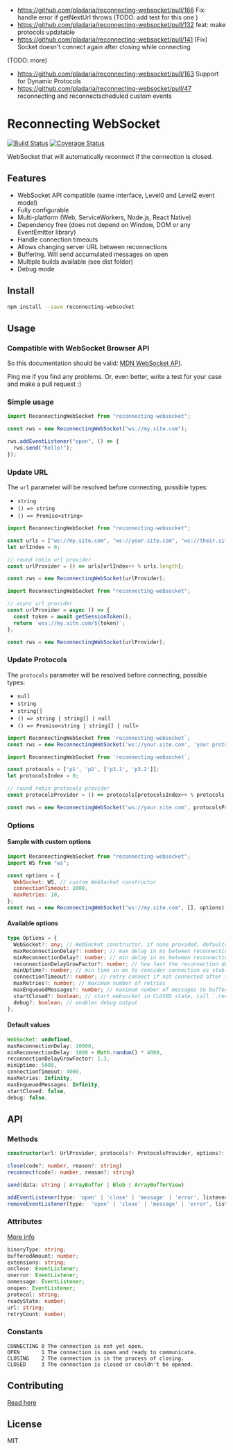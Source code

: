 - https://github.com/pladaria/reconnecting-websocket/pull/166 Fix: handle error if getNextUrl throws (TODO: add test for this one )
- https://github.com/pladaria/reconnecting-websocket/pull/132 feat: make protocols updatable
- https://github.com/pladaria/reconnecting-websocket/pull/141 [Fix] Socket doesn't connect again after closing while connecting

(TODO: more)

- https://github.com/pladaria/reconnecting-websocket/pull/163 Support for Dynamic Protocols
- https://github.com/pladaria/reconnecting-websocket/pull/47 reconnecting and reconnectscheduled custom events

# Reconnecting WebSocket

[![Build Status](https://travis-ci.org/pladaria/reconnecting-websocket.svg?branch=master&v=1)](https://travis-ci.org/pladaria/reconnecting-websocket)
[![Coverage Status](https://coveralls.io/repos/github/pladaria/reconnecting-websocket/badge.svg?branch=master&v=3)](https://coveralls.io/github/pladaria/reconnecting-websocket?branch=master)

WebSocket that will automatically reconnect if the connection is closed.

## Features

- WebSocket API compatible (same interface, Level0 and Level2 event model)
- Fully configurable
- Multi-platform (Web, ServiceWorkers, Node.js, React Native)
- Dependency free (does not depend on Window, DOM or any EventEmitter library)
- Handle connection timeouts
- Allows changing server URL between reconnections
- Buffering. Will send accumulated messages on open
- Multiple builds available (see dist folder)
- Debug mode

## Install

```bash
npm install --save reconnecting-websocket
```

## Usage

### Compatible with WebSocket Browser API

So this documentation should be valid:
[MDN WebSocket API](https://developer.mozilla.org/en-US/docs/Web/API/WebSocket).

Ping me if you find any problems. Or, even better, write a test for your case and make a pull
request :)

### Simple usage

```javascript
import ReconnectingWebSocket from "reconnecting-websocket";

const rws = new ReconnectingWebSocket("ws://my.site.com");

rws.addEventListener("open", () => {
  rws.send("hello!");
});
```

### Update URL

The `url` parameter will be resolved before connecting, possible types:

- `string`
- `() => string`
- `() => Promise<string>`

```javascript
import ReconnectingWebSocket from "reconnecting-websocket";

const urls = ["ws://my.site.com", "ws://your.site.com", "ws://their.site.com"];
let urlIndex = 0;

// round robin url provider
const urlProvider = () => urls[urlIndex++ % urls.length];

const rws = new ReconnectingWebSocket(urlProvider);
```

```javascript
import ReconnectingWebSocket from "reconnecting-websocket";

// async url provider
const urlProvider = async () => {
  const token = await getSessionToken();
  return `wss://my.site.com/${token}`;
};

const rws = new ReconnectingWebSocket(urlProvider);
```

### Update Protocols

The `protocols` parameter will be resolved before connecting, possible types:

- `null`
- `string`
- `string[]`
- `() => string | string[] | null`
- `() => Promise<string | string[] | null>`

```javascript
import ReconnectingWebSocket from 'reconnecting-websocket`;
const rws = new ReconnectingWebSocket('ws://your.site.com', 'your protocol');
```

```javascript
import ReconnectingWebSocket from 'reconnecting-websocket`;

const protocols = ['p1', 'p2', ['p3.1', 'p3.2']];
let protocolsIndex = 0;

// round robin protocols provider
const protocolsProvider = () => protocols[protocolsIndex++ % protocols.length];

const rws = new ReconnectingWebSocket('ws://your.site.com', protocolsProvider);
```

### Options

#### Sample with custom options

```javascript
import ReconnectingWebSocket from "reconnecting-websocket";
import WS from "ws";

const options = {
  WebSocket: WS, // custom WebSocket constructor
  connectionTimeout: 1000,
  maxRetries: 10,
};
const rws = new ReconnectingWebSocket("ws://my.site.com", [], options);
```

#### Available options

```typescript
type Options = {
  WebSocket?: any; // WebSocket constructor, if none provided, defaults to global WebSocket
  maxReconnectionDelay?: number; // max delay in ms between reconnections
  minReconnectionDelay?: number; // min delay in ms between reconnections
  reconnectionDelayGrowFactor?: number; // how fast the reconnection delay grows
  minUptime?: number; // min time in ms to consider connection as stable
  connectionTimeout?: number; // retry connect if not connected after this time, in ms
  maxRetries?: number; // maximum number of retries
  maxEnqueuedMessages?: number; // maximum number of messages to buffer until reconnection
  startClosed?: boolean; // start websocket in CLOSED state, call `.reconnect()` to connect
  debug?: boolean; // enables debug output
};
```

#### Default values

```javascript
WebSocket: undefined,
maxReconnectionDelay: 10000,
minReconnectionDelay: 1000 + Math.random() * 4000,
reconnectionDelayGrowFactor: 1.3,
minUptime: 5000,
connectionTimeout: 4000,
maxRetries: Infinity,
maxEnqueuedMessages: Infinity,
startClosed: false,
debug: false,
```

## API

### Methods

```typescript
constructor(url: UrlProvider, protocols?: ProtocolsProvider, options?: Options)

close(code?: number, reason?: string)
reconnect(code?: number, reason?: string)

send(data: string | ArrayBuffer | Blob | ArrayBufferView)

addEventListener(type: 'open' | 'close' | 'message' | 'error', listener: EventListener)
removeEventListener(type:  'open' | 'close' | 'message' | 'error', listener: EventListener)
```

### Attributes

[More info](https://developer.mozilla.org/en-US/docs/Web/API/WebSocket)

```typescript
binaryType: string;
bufferedAmount: number;
extensions: string;
onclose: EventListener;
onerror: EventListener;
onmessage: EventListener;
onopen: EventListener;
protocol: string;
readyState: number;
url: string;
retryCount: number;
```

### Constants

```text
CONNECTING 0 The connection is not yet open.
OPEN       1 The connection is open and ready to communicate.
CLOSING    2 The connection is in the process of closing.
CLOSED     3 The connection is closed or couldn't be opened.
```

## Contributing

[Read here](./CONTRIBUTING.md)

## License

MIT
